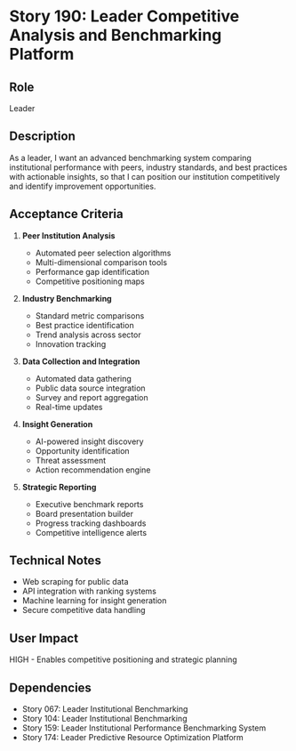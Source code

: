 # Story 190: Leader Competitive Analysis and Benchmarking Platform

## Role
Leader

## Description
As a leader, I want an advanced benchmarking system comparing institutional performance with peers, industry standards, and best practices with actionable insights, so that I can position our institution competitively and identify improvement opportunities.

## Acceptance Criteria
1. **Peer Institution Analysis**
   - Automated peer selection algorithms
   - Multi-dimensional comparison tools
   - Performance gap identification
   - Competitive positioning maps

2. **Industry Benchmarking**
   - Standard metric comparisons
   - Best practice identification
   - Trend analysis across sector
   - Innovation tracking

3. **Data Collection and Integration**
   - Automated data gathering
   - Public data source integration
   - Survey and report aggregation
   - Real-time updates

4. **Insight Generation**
   - AI-powered insight discovery
   - Opportunity identification
   - Threat assessment
   - Action recommendation engine

5. **Strategic Reporting**
   - Executive benchmark reports
   - Board presentation builder
   - Progress tracking dashboards
   - Competitive intelligence alerts

## Technical Notes
- Web scraping for public data
- API integration with ranking systems
- Machine learning for insight generation
- Secure competitive data handling

## User Impact
HIGH - Enables competitive positioning and strategic planning

## Dependencies
- Story 067: Leader Institutional Benchmarking
- Story 104: Leader Institutional Benchmarking
- Story 159: Leader Institutional Performance Benchmarking System
- Story 174: Leader Predictive Resource Optimization Platform